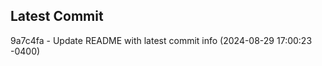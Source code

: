 
## Latest Commit
9a7c4fa - Update README with latest commit info (2024-08-29 17:00:23 -0400) <Yunxi-Zhou>
